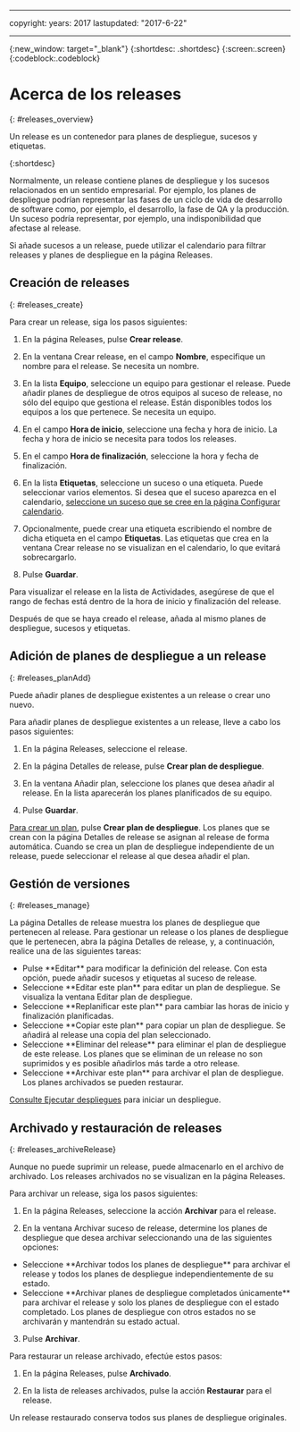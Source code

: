 ---

copyright:
 years: 2017
lastupdated: "2017-6-22"

  ---

{:new_window: target="_blank"}
{:shortdesc: .shortdesc}
{:screen:.screen}
{:codeblock:.codeblock}

# Acerca de los releases
{: #releases_overview}

Un release es un contenedor para planes de despliegue, sucesos y etiquetas.

{:shortdesc}

Normalmente, un release contiene planes de despliegue y los sucesos relacionados en un sentido empresarial.
Por ejemplo, los planes de despliegue podrían representar las fases de un ciclo de vida de desarrollo de software como, por ejemplo, el desarrollo, la fase de QA y la producción. Un suceso podría representar, por ejemplo, una indisponibilidad que afectase al release. 

Si añade sucesos a un release, puede utilizar el calendario para filtrar releases y planes de despliegue en la página Releases. 

## Creación de releases
{: #releases_create}

Para crear un release, siga los pasos siguientes:

1. En la página Releases, pulse **Crear release**.

1. En la ventana Crear release, en el campo **Nombre**, especifique un nombre para el release. Se necesita un nombre. 

3. En la lista **Equipo**, seleccione un equipo para gestionar el release. Puede añadir planes de despliegue de otros equipos al suceso de release, no sólo del equipo que gestiona el release. Están disponibles todos los equipos a los que pertenece. Se necesita un equipo. 

3. En el campo **Hora de inicio**, seleccione una fecha y hora de inicio. La fecha y hora de inicio se necesita para todos los releases. 

3. En el campo **Hora de finalización**, seleccione la hora y fecha de finalización. 

3. En la lista **Etiquetas**, seleccione un suceso o una etiqueta. Puede seleccionar varios elementos. Si desea que el suceso aparezca en el calendario, [seleccione un suceso que se cree en la página Configurar calendario](UCCR_events.html#events_tagCreate).

1. Opcionalmente, puede crear una etiqueta escribiendo el nombre de dicha etiqueta en el campo **Etiquetas**. Las etiquetas que crea en la ventana Crear release no se visualizan en el calendario, lo que evitará sobrecargarlo. 

5. Pulse **Guardar**. 

Para visualizar el release en la lista de Actividades, asegúrese de que el rango de fechas está dentro de la hora de inicio y finalización del release.  

Después de que se haya creado el release, añada al mismo planes de despliegue, sucesos y etiquetas. 

## Adición de planes de despliegue a un release
{: #releases_planAdd}

Puede añadir planes de despliegue existentes a un release o crear uno nuevo. 

Para añadir planes de despliegue existentes a un release, lleve a cabo los pasos siguientes:

1. En la página Releases, seleccione el release.

1. En la página Detalles de release, pulse **Crear plan de despliegue**.

1. En la ventana Añadir plan, seleccione los planes que desea añadir al release. En la lista aparecerán los planes planificados de su equipo. 

3. Pulse **Guardar**. 

[Para crear un plan](UCCR_deployPlan.html#plan_create), pulse **Crear plan de despliegue**. Los planes que se crean con la página Detalles de release se asignan al release de forma automática. Cuando se crea un plan de despliegue independiente de un release, puede seleccionar el release al que desea añadir el plan.


## Gestión de versiones
{: #releases_manage}

La página Detalles de release muestra los planes de despliegue que pertenecen al release. Para gestionar un release o los planes de despliegue que le pertenecen, abra la página Detalles de release, y, a continuación, realice una de las siguientes tareas: 
<ul>
<li>Pulse **Editar** para modificar la definición del release. Con esta opción, puede añadir sucesos y etiquetas al suceso de release.
</li>
<li>Seleccione **Editar este plan** para editar un plan de despliegue. Se visualiza la ventana Editar plan de despliegue.
</li>
<li>Seleccione **Replanificar este plan** para cambiar las horas de inicio y finalización planificadas.
</li>
<li>Seleccione **Copiar este plan** para copiar un plan de despliegue. Se añadirá al release una copia del plan seleccionado. </li>
<li>Seleccione **Eliminar del release** para eliminar el plan de despliegue de este release. Los planes que se eliminan de un release no son suprimidos y es posible añadirlos más tarde a otro release.
</li>
</li>
<li>Seleccione **Archivar este plan** para archivar el plan de despliegue. Los planes archivados se pueden restaurar. </li>
</ul>

[Consulte Ejecutar despliegues](UCCR_deployRun.html#deployment_run) para iniciar un despliegue. 

## Archivado y restauración de releases
{: #releases_archiveRelease}

Aunque no puede suprimir un release, puede almacenarlo en el archivo de archivado. Los releases archivados no se visualizan en la página Releases. 

Para archivar un release, siga los pasos siguientes:

1. En la página Releases, seleccione la acción **Archivar** para el release.

1. En la ventana Archivar suceso de release, determine los planes de despliegue que desea archivar seleccionando una de las siguientes opciones: 
<ul>
<li>Seleccione **Archivar todos los planes de despliegue** para archivar el release y todos los planes de despliegue independientemente de su estado.</li>
<li>Seleccione **Archivar planes de despliegue completados únicamente** para archivar el release y solo los planes de despliegue con el estado completado. Los planes de despliegue con otros estados no se archivarán y mantendrán su estado actual.</li>
</ul>

3. Pulse **Archivar**.

Para restaurar un release archivado, efectúe estos pasos:

1. En la página Releases, pulse **Archivado**.

2. En la lista de releases archivados, pulse la acción **Restaurar** para el release. 

Un release restaurado conserva todos sus planes de despliegue originales. 
